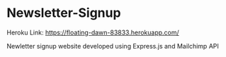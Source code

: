 # Newsletter-Signup

Heroku Link: https://floating-dawn-83833.herokuapp.com/

Newletter signup website developed using Express.js and Mailchimp API
